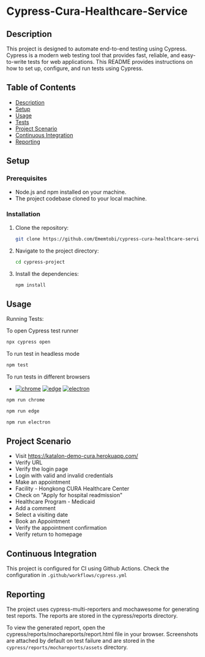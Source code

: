 # Cypress-Cura-Healthcare-Service 

## Description

This project is designed to automate end-to-end testing using Cypress. Cypress is a modern web testing tool that provides fast, reliable, and easy-to-write tests for web applications. This README provides instructions on how to set up, configure, and run tests using Cypress.

## Table of Contents

- [Description](#description)
- [Setup](#setup)
- [Usage](#usage)
- [Tests](#tests)
- [Project Scenario](#project-scenario)
- [Continuous Integration](#continuous-integration)
- [Reporting](#reporting)


## Setup

### Prerequisites

- Node.js and npm installed on your machine.
- The project codebase cloned to your local machine.

### Installation

1. Clone the repository:

    ```bash
    git clone https://github.com/Ememtobi/cypress-cura-healthcare-service.git
    ```

2. Navigate to the project directory:

    ```bash
    cd cypress-project
    ```

3. Install the dependencies:

    ```bash
    npm install
    ```

## Usage

Running Tests:

To open Cypress test runner

```bash
npx cypress open
```
To run test in headless mode

```bash
npm test
```

To run tests in different browsers

- [![chrome](https://img.shields.io/badge/CHROME-red?style=flat&logo=google%20chrome&logoColor=white)](https://www.google.com/chrome/)
[![edge](https://img.shields.io/badge/EDGE-green?style=flat&logo=microsoft%20edge&logoColor=white)](https://www.microsoft.com/edge/)
[![electron](https://img.shields.io/badge/ELECTRON-blue?style=flat&logo=electron&logoColor=white)](https://www.electronjs.org/)


```bash
npm run chrome
```
```bash
npm run edge
```
```bash
npm run electron
```

## Project Scenario
- Visit https://katalon-demo-cura.herokuapp.com/
- Verify URL
- Verify the login page
- Login with valid and invalid credentials
- Make an appointment
- Facility - Hongkong CURA Healthcare Center
- Check on "Apply for hospital readmission"
- Healthcare Program - Medicaid
- Add a comment
- Select a visiting date
- Book an Appointment
- Verify the appointment confirmation
- Verify return to homepage

## Continuous Integration
This project is configured for CI using Github Actions. Check the configuration in `.github/workflows/cypress.yml`

## Reporting
The project uses cypress-multi-reporters and mochawesome for generating test reports. The reports are stored in the cypress/reports directory.

To view the generated report, open the cypress/reports/mochareports/report.html file in your browser.
Screenshots are attached by default on test failure and are stored in the `cypress/reports/mochareports/assets` directory.
